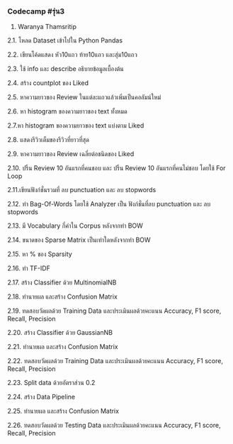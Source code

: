 ### Codecamp #รุ่น3
  1. Waranya Thamsritip

  2.1. โหลด Dataset เข้าไปใน Python Pandas

  2.2. เขียนโค้ดแสดง หัว10แถว ท้าย10แถว และสุ่ม10แถว

  2.3. ใช้ info และ describe อธิบายข้อมูลเบื้องต้น

  2.4. สร้าง countplot ของ Liked

  2.5. หาความยาวของ Review ในแต่ละแถวแล้วเพิ่มเป็นคอลัมน์ใหม่

  2.6. หา histogram ของความยาวของ text ทั้งหมด

  2.7.หา histogram ของความยาวของ text แบ่งตาม Liked 

  2.8. แสดงรีวิวเต็มของรีวิวที่ยาวที่สุด

  2.9. หาความยาวของ Review เฉลี่ยต่อชนิดของ Liked

  2.10. ปริ้น Review 10 อันแรกที่คนชอบ และ ปริ้น Review 10 อันแรกที่คนไม่ชอบ โดยใช้ For Loop 

  2.11.เขียนฟังก์ชั่นรวมที่ ลบ punctuation และ ลบ stopwords

  2.12. ทำ Bag-Of-Words โดยใช้ Analyzer เป็น ฟังก์ชั่นที่ลบ punctuation และ ลบ stopwords

  2.13. มี Vocabulary กี่คำใน Corpus หลังจากทำ BOW

  2.14. ขนาดของ Sparse Matrix เป็นเท่าใดหลังจากทำ BOW

  2.15. หา % ของ Sparsity 

  2.16. ทำ TF-IDF

  2.17. สร้าง Classifier ด้วย MultinomialNB

  2.18. ทำนายผล และสร้าง Confusion Matrix

  2.19. ทดสอบวัดผลด้วย Training Data และประเมินผลด้วยคะแนน Accuracy, F1 score, Recall, Precision

  2.20. สร้าง Classifier ด้วย GaussianNB

  2.21. ทำนายผล และสร้าง Confusion Matrix

  2.22. ทดสอบวัดผลด้วย Training Data และประเมินผลด้วยคะแนน Accuracy, F1 score, Recall, Precision

  2.23. Split data ด้วยอัตราส่วน 0.2

  2.24. สร้าง Data Pipeline

  2.25. ทำนายผล และสร้าง Confusion Matrix

  2.26. ทดสอบวัดผลด้วย Testing Data และประเมินผลด้วยคะแนน Accuracy, F1 score, Recall, Precision





